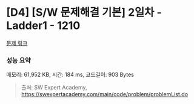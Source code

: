 # [D4] [S/W 문제해결 기본] 2일차 - Ladder1 - 1210 

[문제 링크](https://swexpertacademy.com/main/code/problem/problemDetail.do?contestProbId=AV14ABYKADACFAYh) 

### 성능 요약

메모리: 61,952 KB, 시간: 184 ms, 코드길이: 903 Bytes



> 출처: SW Expert Academy, https://swexpertacademy.com/main/code/problem/problemList.do